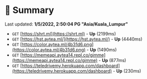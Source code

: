 # 📖 Summary
Last updated: **1/5/2022, 2:50:04 PG "Asia/Kuala_Lumpur"**

- `GET` [https://shrt.ml](https://shrt.ml) - **Up** (2199ms)
- `GET` [https://hst.aytea.ml/](https://hst.aytea.ml/) - **Up** (4440ms)
- `GET` [https://color.aytea.ml/4b31d6.png](https://color.aytea.ml/4b31d6.png) - **Up** (1490ms)
- `GET` [https://memeapi.aytea14.repl.co/gimme](https://memeapi.aytea14.repl.co/gimme) - **Up** (877ms)
- `GET` [https://teledrivemy.herokuapp.com/dashboard](https://teledrivemy.herokuapp.com/dashboard) - **Up** (230ms)
